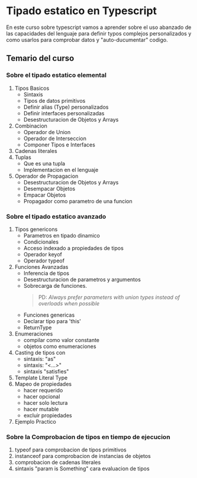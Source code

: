 # Tipado estatico en Typescript

En este curso sobre typescript vamos a aprender sobre el uso abanzado de las capacidades del lenguaje para
definir typos complejos personalizados y como usarlos para comprobar datos y "auto-ducumentar" codigo.

## Temario del curso

### Sobre el tipado estatico elemental

1. Tipos Basicos
   - Sintaxis
   - Tipos de datos primitivos
   - Definir alias (Type) personalizados
   - Definir interfaces personalizadas
   - Desestructuracion de Objetos y Arrays
2. Combinacion
   - Operador de Union
   - Operador de Interseccion
   - Componer Tipos e Interfaces
3. Cadenas literales
4. Tuplas
   - Que es una tupla
   - Implementacion en el lenguaje
5. Operador de Propagacion
   - Desestructuracion de Objetos y Arrays
   - Desempacar Objetos
   - Empacar Objetos
   - Propagador como parametro de una funcion

### Sobre el tipado estatico avanzado

1. Tipos genericons
   - Parametros en tipado dinamico
   - Condicionales
   - Acceso indexado a propiedades de tipos
   - Operador keyof
   - Operador typeof
2. Funciones Avanzadas
   - Inferencia de tipos
   - Desestructuracion de parametros y argumentos
   - Sobrecarga de funciones.
     > PD: _Always prefer parameters with union types instead of overloads when possible_
   - Funciones genericas
   - Declarar tipo para 'this'
   - ReturnType
3. Enumeraciones
   - compilar como valor constante
   - objetos como enumeraciones
4. Casting de tipos con
   - sintaxis: "as"
   - sintaxis: "<...>"
   - sintaxis "satisfies"
5. Template Literal Type
6. Mapeo de propiedades
   - hacer requerido
   - hacer opcional
   - hacer solo lectura
   - hacer mutable
   - excluir propiedades
7. Ejemplo Practico

### Sobre la Comprobacion de tipos en tiempo de ejecucion

1. typeof para comprobacion de tipos primitivos
2. instanceof para comprobacion de instancias de objetos
3. comprobacion de cadenas literales
4. sintaxis "param is Something" cara evaluacion de tipos
